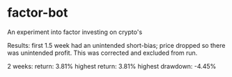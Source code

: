 # factor-bot
An experiment into factor investing on crypto's

Results:
first 1.5 week had an unintended short-bias; price dropped so there was unintended profit. This was corrected and excluded from run.

2 weeks:
return: 3.81%
highest return: 3.81%
highest drawdown: -4.45%

